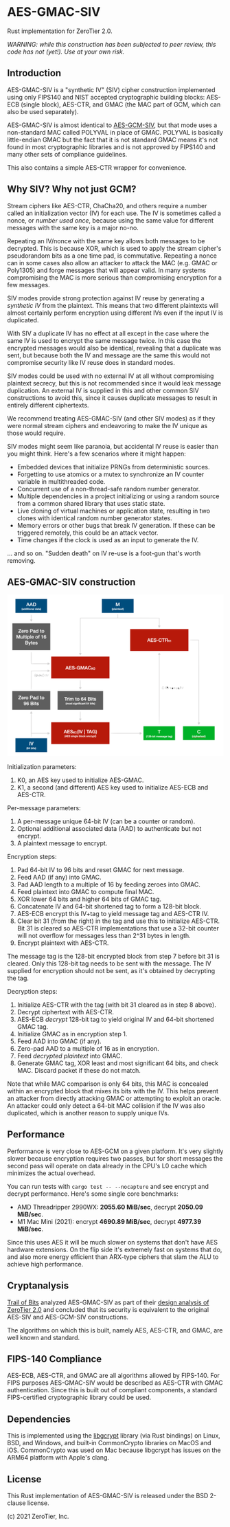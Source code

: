 AES-GMAC-SIV
======

Rust implementation for ZeroTier 2.0.

*WARNING: while this construction has been subjected to peer review, this code has not (yet!). Use at your own risk.*

## Introduction

AES-GMAC-SIV is a "synthetic IV" (SIV) cipher construction implemented using only FIPS140 and NIST accepted cryptographic building blocks: AES-ECB (single block), AES-CTR, and GMAC (the MAC part of GCM, which can also be used separately).

AES-GMAC-SIV is almost identical to [AES-GCM-SIV](https://en.wikipedia.org/wiki/AES-GCM-SIV), but that mode uses a non-standard MAC called POLYVAL in place of GMAC. POLYVAL is basically little-endian GMAC but the fact that it is not standard GMAC means it's not found in most cryptographic libraries and is not approved by FIPS140 and many other sets of compliance guidelines.

This also contains a simple AES-CTR wrapper for convenience.

## Why SIV? Why not just GCM?

Stream ciphers like AES-CTR, ChaCha20, and others require a number called an initialization vector (IV) for each use. The IV is sometimes called a nonce, or *number used once*, because using the same value for different messages with the same key is a major no-no.

Repeating an IV/nonce with the same key allows both messages to be decrypted. This is because XOR, which is used to apply the stream cipher's pseudorandom bits as a one time pad, is commutative. Repeating a nonce can in some cases also allow an attacker to attack the MAC (e.g. GMAC or Poly1305) and forge messages that will appear valid. In many systems compromising the MAC is more serious than compromising encryption for a few messages.

SIV modes provide strong protection against IV reuse by generating a *synthetic IV* from the plaintext. This means that two different plaintexts will almost certainly perform encryption using different IVs even if the input IV is duplicated.

With SIV a duplicate IV has no effect at all except in the case where the same IV is used to encrypt the same message twice. In this case the encrypted messages would also be identical, revealing that a duplicate was sent, but because both the IV and message are the same this would not compromise security like IV reuse does in standard modes.

SIV modes could be used with no external IV at all without compromising plaintext secrecy, but this is not recommended since it would leak message duplication. An external IV is supplied in this and other common SIV constructions to avoid this, since it causes duplicate messages to result in entirely different ciphertexts.

We recommend treating AES-GMAC-SIV (and other SIV modes) as if they were normal stream ciphers and endeavoring to make the IV unique as those would require.

SIV modes might seem like paranoia, but accidental IV reuse is easier than you might think. Here's a few scenarios where it might happen:

 * Embedded devices that initialize PRNGs from deterministic sources.
 * Forgetting to use atomics or a mutex to synchronize an IV counter variable in multithreaded code. 
 * Concurrent use of a non-thread-safe random number generator.
 * Multiple dependencies in a project initializing or using a random source from a common shared library that uses static state.
 * Live cloning of virtual machines or application state, resulting in two clones with identical random number generator states.
 * Memory errors or other bugs that break IV generation. If these can be triggered remotely, this could be an attack vector.
 * Time changes if the clock is used as an input to generate the IV.

... and so on. "Sudden death" on IV re-use is a foot-gun that's worth removing.

## AES-GMAC-SIV construction

![AES-GMAC-SIV block diagram](AES-GMAC-SIV.png)

Initialization parameters:

 1. K0, an AES key used to initialize AES-GMAC.
 2. K1, a second (and different) AES key used to initialize AES-ECB and AES-CTR.

Per-message parameters:

 1. A per-message unique 64-bit IV (can be a counter or random).
 2. Optional additional associated data (AAD) to authenticate but not encrypt.
 3. A plaintext message to encrypt.

Encryption steps:

 1. Pad 64-bit IV to 96 bits and reset GMAC for next message.
 2. Feed AAD (if any) into GMAC.
 3. Pad AAD length to a multiple of 16 by feeding zeroes into GMAC.
 4. Feed plaintext into GMAC to compute final MAC.
 5. XOR lower 64 bits and higher 64 bits of GMAC tag.
 6. Concatenate IV and 64-bit shortened tag to form a 128-bit block.
 7. AES-ECB encrypt this IV+tag to yield message tag and AES-CTR IV.
 8. Clear bit 31 (from the right) in the tag and use this to initialize AES-CTR. Bit 31 is cleared so AES-CTR implementations that use a 32-bit counter will not overflow for messages less than 2^31 bytes in length.
 9. Encrypt plaintext with AES-CTR.

The message tag is the 128-bit encrypted block from step 7 before bit 31 is cleared. Only this 128-bit tag needs to be sent with the message. The IV supplied for encryption should not be sent, as it's obtained by decrypting the tag.

Decryption steps:

 1. Initialize AES-CTR with the tag (with bit 31 cleared as in step 8 above).
 2. Decrypt ciphertext with AES-CTR.
 3. AES-ECB *decrypt* 128-bit tag to yield original IV and 64-bit shortened GMAC tag.
 4. Initialize GMAC as in encryption step 1.
 5. Feed AAD into GMAC (if any).
 6. Zero-pad AAD to a multiple of 16 as in encryption.
 7. Feed *decrypted plaintext* into GMAC.
 8. Generate GMAC tag, XOR least and most significant 64 bits, and check MAC. Discard packet if these do not match.

Note that while MAC comparison is only 64 bits, this MAC is concealed within an encrypted block that mixes its bits with the IV. This helps prevent an attacker from directly attacking GMAC or attempting to exploit an oracle. An attacker could only detect a 64-bit MAC collision if the IV was also duplicated, which is another reason to supply unique IVs.

## Performance

Performance is very close to AES-GCM on a given platform. It's very slightly slower because encryption requires two passes, but for short messages the second pass will operate on data already in the CPU's L0 cache which minimizes the actual overhead.

You can run tests with `cargo test -- --nocapture` and see encrypt and decrypt performance. Here's some single core benchmarks:

 * AMD Threadripper 2990WX: **2055.60 MiB/sec**, decrypt **2050.09 MiB/sec**.
 * M1 Mac Mini (2021): encrypt **4690.89 MiB/sec**, decrypt **4977.39 MiB/sec**.

Since this uses AES it will be much slower on systems that don't have AES hardware extensions. On the flip side it's extremely fast on systems that do, and also more energy efficient than ARX-type ciphers that slam the ALU to achieve high performance.

## Cryptanalysis

[Trail of Bits](https://www.trailofbits.com) analyzed AES-GMAC-SIV as part of their [design analysis of ZeroTier 2.0](https://github.com/trailofbits/publications/blob/master/reviews/ZeroTierProtocol.pdf) and concluded that its security is equivalent to the original AES-SIV and AES-GCM-SIV constructions.

The algorithms on which this is built, namely AES, AES-CTR, and GMAC, are well known and standard.

## FIPS-140 Compliance

AES-ECB, AES-CTR, and GMAC are all algorithms allowed by FIPS-140. For FIPS purposes AES-GMAC-SIV would be described as AES-CTR with GMAC authentication. Since this is built out of compliant components, a standard FIPS-certified cryptographic library could be used.

## Dependencies

This is implemented using the [libgcrypt](https://github.com/gpg/libgcrypt) library (via Rust bindings) on Linux, BSD, and Windows, and built-in CommonCrypto libraries on MacOS and iOS. CommonCrypto was used on Mac because libgcrypt has issues on the ARM64 platform with Apple's clang.

## License

This Rust implementation of AES-GMAC-SIV is released under the BSD 2-clause license.

(c) 2021 ZeroTier, Inc.
